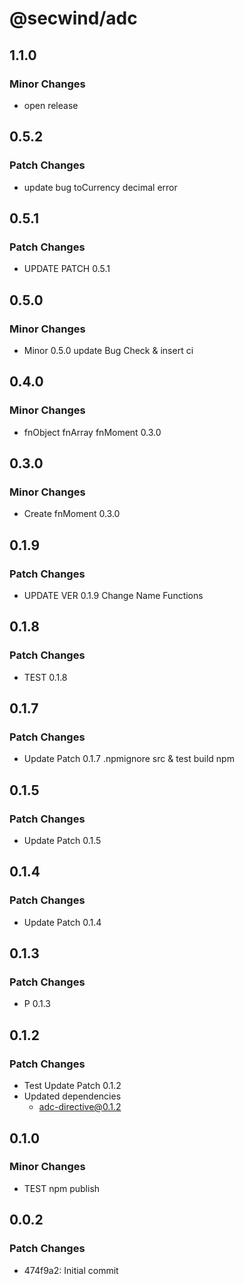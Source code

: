 # @secwind/adc

## 1.1.0

### Minor Changes

- open release

## 0.5.2

### Patch Changes

- update bug toCurrency decimal error

## 0.5.1

### Patch Changes

- UPDATE PATCH 0.5.1

## 0.5.0

### Minor Changes

- Minor 0.5.0 update Bug Check & insert ci

## 0.4.0

### Minor Changes

- fnObject fnArray fnMoment 0.3.0

## 0.3.0

### Minor Changes

- Create fnMoment 0.3.0

## 0.1.9

### Patch Changes

- UPDATE VER 0.1.9 Change Name Functions

## 0.1.8

### Patch Changes

- TEST 0.1.8

## 0.1.7

### Patch Changes

- Update Patch 0.1.7 .npmignore src & test build npm

## 0.1.5

### Patch Changes

- Update Patch 0.1.5

## 0.1.4

### Patch Changes

- Update Patch 0.1.4

## 0.1.3

### Patch Changes

- P 0.1.3

## 0.1.2

### Patch Changes

- Test Update Patch 0.1.2
- Updated dependencies
  - adc-directive@0.1.2

## 0.1.0

### Minor Changes

- TEST npm publish

## 0.0.2

### Patch Changes

- 474f9a2: Initial commit
